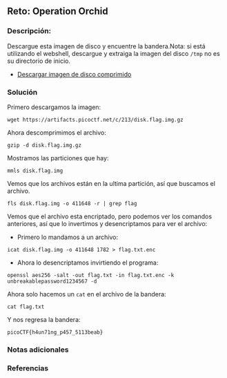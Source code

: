 ## Reto: Operation Orchid

### Descripción:
Descargue esta imagen de disco y encuentre la bandera.Nota: si está utilizando el webshell, descargue y extraiga la imagen del disco `/tmp` no es su directorio de inicio.

- [Descargar imagen de disco comprimido](https://artifacts.picoctf.net/c/213/disk.flag.img.gz)
### Solución
Primero descargamos la imagen:
```shell
wget https://artifacts.picoctf.net/c/213/disk.flag.img.gz
```

Ahora descomprimimos el archivo:
```shell
gzip -d disk.flag.img.gz
```

Mostramos las particiones que hay:
```shell
mmls disk.flag.img
```

Vemos que los archivos están en la ultima partición, así que buscamos el archivo.
```shell
fls disk.flag.img -o 411648 -r | grep flag
```

Vemos que el archivo esta encriptado, pero podemos ver los comandos anteriores, así que lo invertimos y desencriptamos para ver el archivo:
- Primero lo mandamos a un archivo:
```shell
icat disk.flag.img -o 411648 1782 > flag.txt.enc
```

- Ahora lo desencriptamos invirtiendo el programa:
```shell
openssl aes256 -salt -out flag.txt -in flag.txt.enc -k unbreakablepassword1234567 -d
```

Ahora solo hacemos un `cat` en el archivo de la bandera:
```shell
cat flag.txt
```

Y nos regresa la bandera:
```flag
picoCTF{h4un71ng_p457_5113beab}
```

### Notas adicionales
### Referencias

